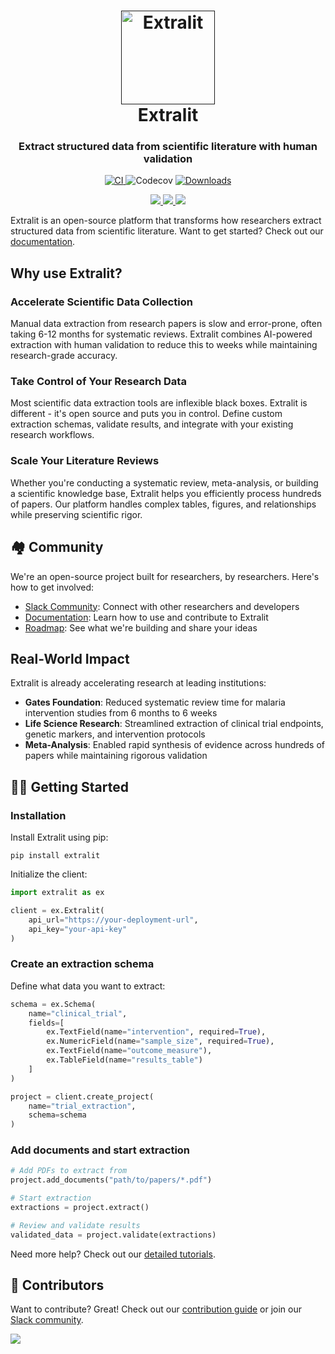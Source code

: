 <h1 align="center">
  <a href=""><img src="https://github.com/extralit/extralit/raw/main/assets/logo.svg" alt="Extralit" width="150"></a>
  <br>
  Extralit
  <br>
</h1>
<h3 align="center">Extract structured data from scientific literature with human validation</h2>

<p align="center">
<a href="https://pypi.org/project/extralit/">
<img alt="CI" src="https://img.shields.io/pypi/v/extralit.svg?style=flat-round&logo=pypi&logoColor=white">
</a>
<img alt="Codecov" src="https://codecov.io/gh/extralit/extralit/branch/main/graph/badge.svg"/>
<a href="https://pepy.tech/project/extralit">
<img alt="Downloads" src="https://static.pepy.tech/personalized-badge/extralit?period=month&units=international_system&left_color=grey&right_color=blue&left_text=pypi%20downloads/month">
</a>
</p>

<p align="center">
<a href="https://twitter.com/extralit_ai">
<img src="https://img.shields.io/badge/twitter-black?logo=x"/>
</a>
<a href="https://www.linkedin.com/company/extralit-ai">
<img src="https://img.shields.io/badge/linkedin-blue?logo=linkedin"/>
</a>
<a href="https://join.slack.com/t/extralit/shared_invite/zt-2kt8t12r7-uFj0bZ5SPAOhRFkxP7ZQaQ">
<img src="https://img.shields.io/badge/Slack-4A154B?&logo=slack&logoColor=white"/>
</a>
</p>

Extralit is an open-source platform that transforms how researchers extract structured data from scientific literature. Want to get started? Check out our [documentation](https://docs.extralit.ai/latest/).

## Why use Extralit?

### Accelerate Scientific Data Collection

Manual data extraction from research papers is slow and error-prone, often taking 6-12 months for systematic reviews. Extralit combines AI-powered extraction with human validation to reduce this to weeks while maintaining research-grade accuracy.

### Take Control of Your Research Data

Most scientific data extraction tools are inflexible black boxes. Extralit is different - it's open source and puts you in control. Define custom extraction schemas, validate results, and integrate with your existing research workflows.

### Scale Your Literature Reviews

Whether you're conducting a systematic review, meta-analysis, or building a scientific knowledge base, Extralit helps you efficiently process hundreds of papers. Our platform handles complex tables, figures, and relationships while preserving scientific rigor.

## 🏘️ Community

We're an open-source project built for researchers, by researchers. Here's how to get involved:

- [Slack Community](https://join.slack.com/t/extralit/shared_invite/zt-2kt8t12r7-uFj0bZ5SPAOhRFkxP7ZQaQ): Connect with other researchers and developers
- [Documentation](https://docs.extralit.ai): Learn how to use and contribute to Extralit
- [Roadmap](https://github.com/orgs/extralit/projects/1/views/1): See what we're building and share your ideas

## Real-World Impact

Extralit is already accelerating research at leading institutions:

- **Gates Foundation**: Reduced systematic review time for malaria intervention studies from 6 months to 6 weeks
- **Life Science Research**: Streamlined extraction of clinical trial endpoints, genetic markers, and intervention protocols
- **Meta-Analysis**: Enabled rapid synthesis of evidence across hundreds of papers while maintaining rigorous validation

## 👨‍💻 Getting Started

### Installation

Install Extralit using pip:

```console
pip install extralit
```

Initialize the client:

```python
import extralit as ex

client = ex.Extralit(
    api_url="https://your-deployment-url", 
    api_key="your-api-key"
)
```

### Create an extraction schema

Define what data you want to extract:

```python
schema = ex.Schema(
    name="clinical_trial",
    fields=[
        ex.TextField(name="intervention", required=True),
        ex.NumericField(name="sample_size", required=True),
        ex.TextField(name="outcome_measure"),
        ex.TableField(name="results_table")
    ]
)

project = client.create_project(
    name="trial_extraction",
    schema=schema
)
```

### Add documents and start extraction

```python
# Add PDFs to extract from
project.add_documents("path/to/papers/*.pdf")

# Start extraction
extractions = project.extract()

# Review and validate results
validated_data = project.validate(extractions)
```

Need more help? Check out our [detailed tutorials](https://docs.extralit.ai/latest/tutorials).

## 🥇 Contributors

Want to contribute? Great! Check out our [contribution guide](https://docs.extralit.ai/latest/community/contributor) or join our [Slack community](https://join.slack.com/t/extralit/shared_invite/zt-2kt8t12r7-uFj0bZ5SPAOhRFkxP7ZQaQ).

<a href="https://github.com/extralit/extralit/graphs/contributors">
<img src="https://contrib.rocks/image?repo=extralit/extralit" />
</a>
